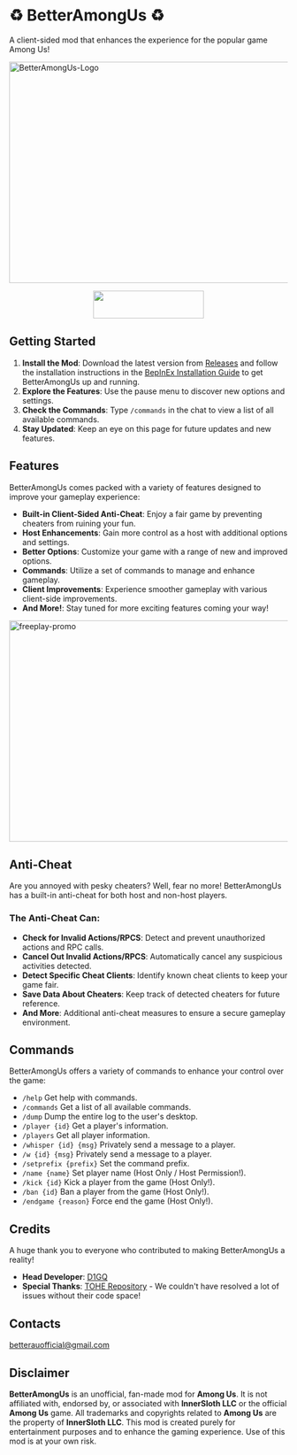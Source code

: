 # ♻ BetterAmongUs ♻

A client-sided mod that enhances the experience for the popular game Among Us!

<img src="https://github.com/D1GQ/BetterAmongUs/assets/83262852/ab10830c-a270-4be4-b79d-4fe911693e47" alt="BetterAmongUs-Logo" width="700" height="400">

</p>
<p align="center">

<div style="text-align: center;">
    <a href="https://discord.gg/vjYrXpzNAn" target="_blank">
        <img src="https://img.shields.io/badge/Discord%20-%231DA1F2.svg?&style=for-the-badge&logo=discord&logoColor=white&color=5662f6" width="200" height="50"/>
    </a>
</div>

## Getting Started

1. **Install the Mod**: Download the latest version from [Releases](https://github.com/D1GQ/BetterAmongUs/releases) and follow the installation instructions in the [BepInEx Installation Guide](https://docs.bepinex.dev/articles/user_guide/installation/index.html) to get BetterAmongUs up and running.
2. **Explore the Features**: Use the pause menu to discover new options and settings.
3. **Check the Commands**: Type `/commands` in the chat to view a list of all available commands.
4. **Stay Updated**: Keep an eye on this page for future updates and new features.

## Features

BetterAmongUs comes packed with a variety of features designed to improve your gameplay experience:

- **Built-in Client-Sided Anti-Cheat**: Enjoy a fair game by preventing cheaters from ruining your fun.
- **Host Enhancements**: Gain more control as a host with additional options and settings.
- **Better Options**: Customize your game with a range of new and improved options.
- **Commands**: Utilize a set of commands to manage and enhance gameplay.
- **Client Improvements**: Experience smoother gameplay with various client-side improvements.
- **And More!**: Stay tuned for more exciting features coming your way!

<img src="https://github.com/user-attachments/assets/16953c74-ce25-47ed-965b-27fc73c14658" alt="freeplay-promo" width="700" height="400">

## Anti-Cheat

Are you annoyed with pesky cheaters? Well, fear no more! BetterAmongUs has a built-in anti-cheat for both host and non-host players.

### The Anti-Cheat Can:
- **Check for Invalid Actions/RPCS**: Detect and prevent unauthorized actions and RPC calls.
- **Cancel Out Invalid Actions/RPCS**: Automatically cancel any suspicious activities detected.
- **Detect Specific Cheat Clients**: Identify known cheat clients to keep your game fair.
- **Save Data About Cheaters**: Keep track of detected cheaters for future reference.
- **And More**: Additional anti-cheat measures to ensure a secure gameplay environment.

## Commands

BetterAmongUs offers a variety of commands to enhance your control over the game:

- `/help` Get help with commands.
- `/commands` Get a list of all available commands.
- `/dump` Dump the entire log to the user's desktop.
- `/player {id}` Get a player's information.
- `/players` Get all player information.
- `/whisper {id} {msg}` Privately send a message to a player.
- `/w {id} {msg}` Privately send a message to a player.
- `/setprefix {prefix}` Set the command prefix.
- `/name {name}` Set player name (Host Only / Host Permission!).
- `/kick {id}` Kick a player from the game (Host Only!).
- `/ban {id}` Ban a player from the game (Host Only!).
- `/endgame {reason}` Force end the game (Host Only!).

## Credits

A huge thank you to everyone who contributed to making BetterAmongUs a reality!

- **Head Developer**: [D1GQ](https://github.com/D1GQ)
- **Special Thanks**: [TOHE Repository](https://github.com/0xDrMoe/TownofHost-Enhanced/tree/main) - We couldn't have resolved a lot of issues without their code space!

## Contacts
betterauofficial@gmail.com

## Disclaimer

**BetterAmongUs** is an unofficial, fan-made mod for **Among Us**. It is not affiliated with, endorsed by, or associated with **InnerSloth LLC** or the official **Among Us** game. All trademarks and copyrights related to **Among Us** are the property of **InnerSloth LLC**. This mod is created purely for entertainment purposes and to enhance the gaming experience. Use of this mod is at your own risk.
